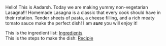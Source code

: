 Hello! This is Aadarsh. Today we are making yummy non-vegetarian Lasagna!!! Homemade Lasagna is a classic that every cook should have in their rotation. Tender sheets of pasta, a cheese filling, and a rich meaty tomato sauce make the perfect dish!
I am ***sure*** you will enjoy it!

This is the ingredient list: <a href="https://github.com/AADARSH-MADAN-KOLLAN/Lasagna/blob/master/ingredients.md">Ingredients</a><br>
This is the steps to make the dish: <a href="https://github.com/AADARSH-MADAN-KOLLAN/Lasagna/blob/master/recepie.md">Recipie</a>

